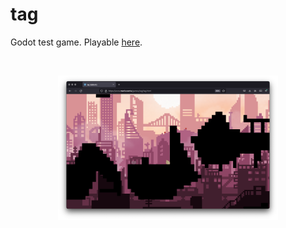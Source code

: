 # tag

Godot test game. Playable [here](https://www.marlo.works/games/tag/tag.html).

<br>
<p href="https://www.marlo.works/games/tag/tag.html" align="center">
<img src="art/screenshot.png" width=70%>
</p>

